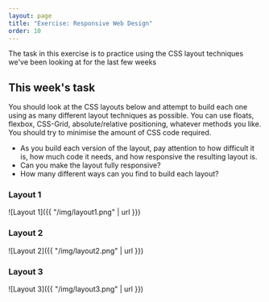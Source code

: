 ```yaml
---
layout: page
title: "Exercise: Responsive Web Design"
order: 10
---
```


The task in this exercise is to practice using the CSS layout techniques we've been looking at for the last few weeks

## This week's task

You should look at the CSS layouts below and attempt to build each one using as many different layout techniques as possible. You can use floats, flexbox, CSS-Grid, absolute/relative positioning, whatever methods you like. You should try to minimise the amount of CSS code required.

-   As you build each version of the layout, pay attention to how difficult it is, how much code it needs, and how responsive the resulting layout is.
-   Can you make the layout fully responsive?
-   How many different ways can you find to build each layout?

### Layout 1

![Layout 1]({{ "/img/layout1.png" | url }})

### Layout 2

![Layout 2]({{ "/img/layout2.png" | url }})

### Layout 3

![Layout 3]({{ "/img/layout3.png" | url }})
